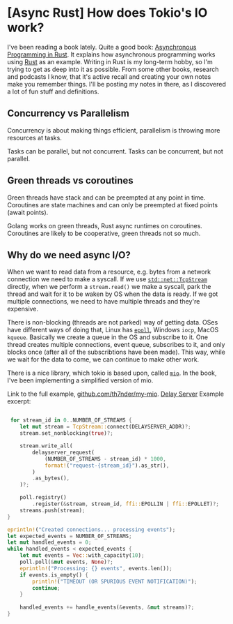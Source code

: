 # [Async Rust] How does Tokio's IO work?

I've been reading a book lately. Quite a good book: [Asynchronous Programming in Rust](https://www.packtpub.com/product/asynchronous-programming-in-rust/9781805128137).
It explains how asynchronous programming works using [Rust](https://www.rust-lang.org/) as an example. Writing in Rust is my long-term hobby, so I'm trying to get as deep into it as possible. From some other books, research and podcasts I know, that it's active recall and creating your own notes make you remember things. 
I'll be posting my notes in there, as I discovered a lot of fun stuff and definitions.


## Concurrency vs Parallelism

Concurrency is about making things efficient, parallelism is throwing more resources at tasks.

Tasks can be parallel, but not concurrent.
Tasks can be concurrent, but not parallel.

## Green threads vs coroutines

Green threads have stack and can be preempted at any point in time.
Coroutines are state machines and can only be preempted at fixed points (await points).

Golang works on green threads, Rust async runtimes on coroutines.
Coroutines are likely to be cooperative, green threads not so much.

## Why do we need async I/O?

When we want to read data from a resource, e.g. bytes from a network connection we need to make a syscall. If we use [`std::net::TcpStream`](https://doc.rust-lang.org/std/net/struct.TcpStream.html) directly, when we perform a `stream.read()` we make a syscall, park the thread and wait for it to be waken by OS when the data is ready. If we got multiple connections, we need to have multiple threads and they're expensive.

There is non-blocking (threads are not parked) way of getting data. OSes have different ways of doing that, Linux has [`epoll`](https://man7.org/linux/man-pages/man2/epoll_ctl.2.html), Windows `iocp`, MacOS `kqueue`.
Basically we create a queue in the OS and subscribe to it.
One thread creates multiple connections, event queue, subscribes to it, and only blocks once (after all of the subscribtions have been made).
This way, while we wait for the data to come, we can continue to make other work.

There is a nice library, which tokio is based upon, called [`mio`](https://github.com/tokio-rs/mio). In the book, I've been implementing a simplified version of mio.

Link to the full example, [github.com/th7nder/my-mio](https://github.com/th7nder/my-mio/blob/main/src/main.rs).
[Delay Server](https://github.com/PacktPublishing/Asynchronous-Programming-in-Rust/tree/main/delayserver)
Example excerpt:
```rust

 for stream_id in 0..NUMBER_OF_STREAMS {
    let mut stream = TcpStream::connect(DELAYSERVER_ADDR)?;
    stream.set_nonblocking(true)?;

    stream.write_all(
        delayserver_request(
            (NUMBER_OF_STREAMS - stream_id) * 1000,
            format!("request-{stream_id}").as_str(),
        )
        .as_bytes(),
    )?;

    poll.registry()
        .register(&stream, stream_id, ffi::EPOLLIN | ffi::EPOLLET)?;
    streams.push(stream);
}

eprintln!("Created connections... processing events");
let expected_events = NUMBER_OF_STREAMS;
let mut handled_events = 0;
while handled_events < expected_events {
    let mut events = Vec::with_capacity(10);
    poll.poll(&mut events, None)?;
    eprintln!("Processing: {} events", events.len());
    if events.is_empty() {
        println!("TIMEOUT (OR SPURIOUS EVENT NOTIFICATION)");
        continue;
    }
    
    handled_events += handle_events(&events, &mut streams)?;
}
```